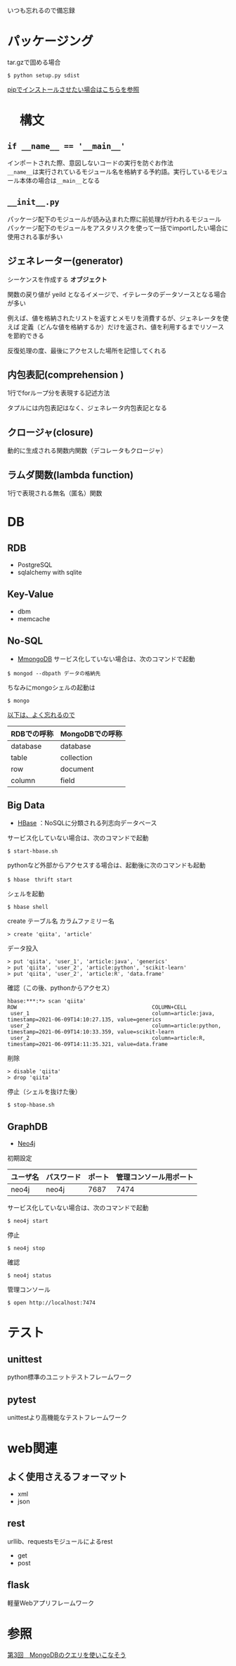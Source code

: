 いつも忘れるので備忘録

# パッケージング

tar.gzで固める場合

```
$ python setup.py sdist
```

[pipでインストールさせたい場合はこちらを参照](https://buildersbox.corp-sansan.com/entry/2019/07/11/110000)

# 　構文

## `if __name__ == '__main__'`
インポートされた際、意図しないコードの実行を防ぐお作法  
`__name__`は実行されているモジュール名を格納する予約語。実行しているモジュール本体の場合は`__main__`となる

## `__init__.py`
パッケージ配下のモジュールが読み込まれた際に前処理が行われるモジュール    
パッケージ配下のモジュールをアスタリスクを使って一括でimportしたい場合に使用される事が多い


## ジェネレーター(generator)

シーケンスを作成する **オブジェクト**

関数の戻り値が yeild となるイメージで、イテレータのデータソースとなる場合が多い

例えば、値を格納されたリストを返すとメモリを消費するが、ジェネレータを使えば 定義（どんな値を格納するか）だけを返され、値を利用するまでリソースを節約できる

反復処理の度、最後にアクセスした場所を記憶してくれる

## 内包表記(comprehension )

1行でforループ分を表現する記述方法

タプルには内包表記はなく、ジェネレータ内包表記となる

## クロージャ(closure)

動的に生成される関数内関数（デコレータもクロージャ）

## ラムダ関数(lambda function)

1行で表現される無名（匿名）関数

# DB

## RDB

- PostgreSQL
- sqlalchemy with sqlite

## Key-Value

- dbm
- memcache

## No-SQL

- [MmongoDB](https://docs.mongodb.com/manual/tutorial/install-mongodb-on-os-x/)
  サービス化していない場合は、次のコマンドで起動

```
$ mongod --dbpath データの格納先
```

ちなみにmongoシェルの起動は

```
$ mongo
```

[以下は、よく忘れるので](#参照)

|RDBでの呼称|MongoDBでの呼称|
|:---|:---|
|database|database|
|table|collection|
|row|document|
|column|field|

## Big Data

- [HBase](https://thinkit.co.jp/article/11882) ：NoSQLに分類される列志向データベース

サービス化していない場合は、次のコマンドで起動

```
$ start-hbase.sh
```

pythonなど外部からアクセスする場合は、起動後に次のコマンドも起動

```
$ hbase　thrift start
```

シェルを起動

```
$ hbase shell
```

create テーブル名 カラムファミリー名

```
> create 'qiita', 'article'
```

データ投入

```
> put 'qiita', 'user_1', 'article:java', 'generics'
> put 'qiita', 'user_2', 'article:python', 'scikit-learn' 
> put 'qiita', 'user_2', 'article:R', 'data.frame' 
```

確認（この後、pythonからアクセス）

```
hbase:***:*> scan 'qiita'
ROW                                           COLUMN+CELL                                                                                                                          
 user_1                                       column=article:java, timestamp=2021-06-09T14:10:27.135, value=generics                                                               
 user_2                                       column=article:python, timestamp=2021-06-09T14:10:33.359, value=scikit-learn                                                         
 user_2                                       column=article:R, timestamp=2021-06-09T14:11:35.321, value=data.frame     
```

削除

```
> disable 'qiita'
> drop 'qiita'
```

停止（シェルを抜けた後）

```
$ stop-hbase.sh
```

## GraphDB

- [Neo4j](https://neo4j.com/docs/api/python-driver/current/)

初期設定

|ユーザ名|パスワード|ポート|管理コンソール用ポート|
|:---|:---|:---|:---|
|neo4j|neo4j|7687|7474|

サービス化していない場合は、次のコマンドで起動

```
$ neo4j start
```

停止

```
$ neo4j stop
```

確認

```
$ neo4j status
```

管理コンソール

```
$ open http://localhost:7474
```

# テスト

## unittest

python標準のユニットテストフレームワーク

## pytest

unittestより高機能なテストフレームワーク

# web関連

## よく使用さえるフォーマット

- xml
- json

## rest

urllib、requestsモジュールによるrest

- get
- post

## flask

軽量Webアプリフレームワーク

# 参照

[第3回　MongoDBのクエリを使いこなそう](https://gihyo.jp/dev/serial/01/mongodb/0003)

